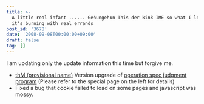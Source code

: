 ```yaml
---
title: >-
  A little real infant ...... Gehungehun This der kink IME so what I learned and
  it's burning with real errands
post_id: '3678'
date: '2008-09-08T00:00:00+09:00'
draft: false
tag: []
---
```


I am updating only the update information this time but forgive me.

*   [thM (provisional name)](/3676) Version upgrade of [operation spec judgment program](/3676) (Please refer to the special page on the left for details)
*   Fixed a bug that cookie failed to load on some pages and javascript was mossy.